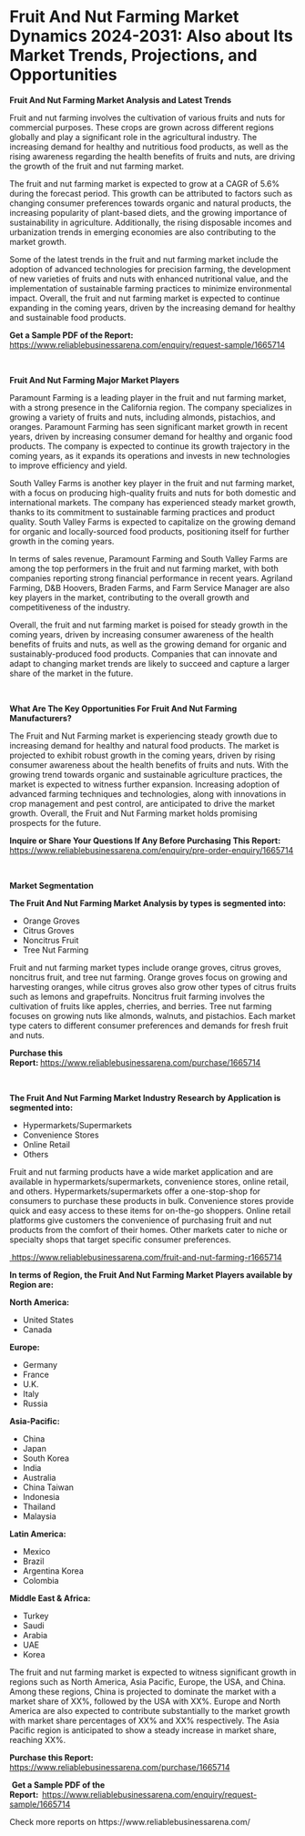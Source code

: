 <p><h1>Fruit And Nut Farming Market Dynamics 2024-2031: Also about Its Market Trends, Projections, and Opportunities</h1></p><p><strong>Fruit And Nut Farming Market Analysis and Latest Trends</strong></p>
<p><p>Fruit and nut farming involves the cultivation of various fruits and nuts for commercial purposes. These crops are grown across different regions globally and play a significant role in the agricultural industry. The increasing demand for healthy and nutritious food products, as well as the rising awareness regarding the health benefits of fruits and nuts, are driving the growth of the fruit and nut farming market.</p><p>The fruit and nut farming market is expected to grow at a CAGR of 5.6% during the forecast period. This growth can be attributed to factors such as changing consumer preferences towards organic and natural products, the increasing popularity of plant-based diets, and the growing importance of sustainability in agriculture. Additionally, the rising disposable incomes and urbanization trends in emerging economies are also contributing to the market growth.</p><p>Some of the latest trends in the fruit and nut farming market include the adoption of advanced technologies for precision farming, the development of new varieties of fruits and nuts with enhanced nutritional value, and the implementation of sustainable farming practices to minimize environmental impact. Overall, the fruit and nut farming market is expected to continue expanding in the coming years, driven by the increasing demand for healthy and sustainable food products.</p></p>
<p><strong>Get a Sample PDF of the Report:&nbsp;</strong> <a href="https://www.reliablebusinessarena.com/enquiry/request-sample/1665714">https://www.reliablebusinessarena.com/enquiry/request-sample/1665714</a></p>
<p>&nbsp;</p>
<p><strong>Fruit And Nut Farming Major Market Players</strong></p>
<p><p>Paramount Farming is a leading player in the fruit and nut farming market, with a strong presence in the California region. The company specializes in growing a variety of fruits and nuts, including almonds, pistachios, and oranges. Paramount Farming has seen significant market growth in recent years, driven by increasing consumer demand for healthy and organic food products. The company is expected to continue its growth trajectory in the coming years, as it expands its operations and invests in new technologies to improve efficiency and yield.</p><p>South Valley Farms is another key player in the fruit and nut farming market, with a focus on producing high-quality fruits and nuts for both domestic and international markets. The company has experienced steady market growth, thanks to its commitment to sustainable farming practices and product quality. South Valley Farms is expected to capitalize on the growing demand for organic and locally-sourced food products, positioning itself for further growth in the coming years.</p><p>In terms of sales revenue, Paramount Farming and South Valley Farms are among the top performers in the fruit and nut farming market, with both companies reporting strong financial performance in recent years. Agriland Farming, D&B Hoovers, Braden Farms, and Farm Service Manager are also key players in the market, contributing to the overall growth and competitiveness of the industry.</p><p>Overall, the fruit and nut farming market is poised for steady growth in the coming years, driven by increasing consumer awareness of the health benefits of fruits and nuts, as well as the growing demand for organic and sustainably-produced food products. Companies that can innovate and adapt to changing market trends are likely to succeed and capture a larger share of the market in the future.</p></p>
<p>&nbsp;</p>
<p><strong>What Are The Key Opportunities For Fruit And Nut Farming Manufacturers?</strong></p>
<p><p>The Fruit and Nut Farming market is experiencing steady growth due to increasing demand for healthy and natural food products. The market is projected to exhibit robust growth in the coming years, driven by rising consumer awareness about the health benefits of fruits and nuts. With the growing trend towards organic and sustainable agriculture practices, the market is expected to witness further expansion. Increasing adoption of advanced farming techniques and technologies, along with innovations in crop management and pest control, are anticipated to drive the market growth. Overall, the Fruit and Nut Farming market holds promising prospects for the future.</p></p>
<p><strong>Inquire or Share Your Questions If Any Before Purchasing This Report:</strong> <a href="https://www.reliablebusinessarena.com/enquiry/pre-order-enquiry/1665714">https://www.reliablebusinessarena.com/enquiry/pre-order-enquiry/1665714</a></p>
<p>&nbsp;</p>
<p><strong>Market Segmentation</strong></p>
<p><strong>The Fruit And Nut Farming Market Analysis by types is segmented into:</strong></p>
<p><ul><li>Orange Groves</li><li>Citrus Groves</li><li>Noncitrus Fruit</li><li>Tree Nut Farming</li></ul></p>
<p><p>Fruit and nut farming market types include orange groves, citrus groves, noncitrus fruit, and tree nut farming. Orange groves focus on growing and harvesting oranges, while citrus groves also grow other types of citrus fruits such as lemons and grapefruits. Noncitrus fruit farming involves the cultivation of fruits like apples, cherries, and berries. Tree nut farming focuses on growing nuts like almonds, walnuts, and pistachios. Each market type caters to different consumer preferences and demands for fresh fruit and nuts.</p></p>
<p><strong>Purchase this Report:&nbsp;</strong><a href="https://www.reliablebusinessarena.com/purchase/1665714">https://www.reliablebusinessarena.com/purchase/1665714</a></p>
<p>&nbsp;</p>
<p><strong>The Fruit And Nut Farming Market Industry Research by Application is segmented into:</strong></p>
<p><ul><li>Hypermarkets/Supermarkets</li><li>Convenience Stores</li><li>Online Retail</li><li>Others</li></ul></p>
<p><p>Fruit and nut farming products have a wide market application and are available in hypermarkets/supermarkets, convenience stores, online retail, and others. Hypermarkets/supermarkets offer a one-stop-shop for consumers to purchase these products in bulk. Convenience stores provide quick and easy access to these items for on-the-go shoppers. Online retail platforms give customers the convenience of purchasing fruit and nut products from the comfort of their homes. Other markets cater to niche or specialty shops that target specific consumer preferences.</p></p>
<p><a href="https://www.reliablebusinessarena.com/fruit-and-nut-farming-r1665714">&nbsp;https://www.reliablebusinessarena.com/fruit-and-nut-farming-r1665714</a></p>
<p><strong>In terms of Region, the Fruit And Nut Farming Market Players available by Region are:</strong></p>
<p>
    <p> <strong> North America: </strong>
        <ul>
            <li>United States</li>
            <li>Canada</li>
        </ul>
        </p> 
    <p> <strong> Europe: </strong>
        <ul>
            <li>Germany</li>
            <li>France</li>
            <li>U.K.</li>
            <li>Italy</li>
            <li>Russia</li>
        </ul>
        </p> 
    <p> <strong> Asia-Pacific: </strong>
        <ul>
            <li>China</li>
            <li>Japan</li>
            <li>South Korea</li>
            <li>India</li>
            <li>Australia</li>
            <li>China Taiwan</li>
            <li>Indonesia</li>
            <li>Thailand</li>
            <li>Malaysia</li>
        </ul>
        </p> 
    <p> <strong> Latin America: </strong>
        <ul>
            <li>Mexico</li>
            <li>Brazil</li>
            <li>Argentina Korea</li>
            <li>Colombia</li>
        </ul>
        </p> 
    <p> <strong> Middle East & Africa: </strong>
        <ul>
            <li>Turkey</li>
            <li>Saudi</li>
            <li>Arabia</li>
            <li>UAE</li>
            <li>Korea</li>
        </ul>
    </p>
    </p>
<p><p>The fruit and nut farming market is expected to witness significant growth in regions such as North America, Asia Pacific, Europe, the USA, and China. Among these regions, China is projected to dominate the market with a market share of XX%, followed by the USA with XX%. Europe and North America are also expected to contribute substantially to the market growth with market share percentages of XX% and XX% respectively. The Asia Pacific region is anticipated to show a steady increase in market share, reaching XX%.</p></p>
<p><strong>Purchase this Report: </strong><a href="https://www.reliablebusinessarena.com/purchase/1665714">https://www.reliablebusinessarena.com/purchase/1665714</a></p>
<p>&nbsp;<strong>Get a Sample PDF of the Report:&nbsp;&nbsp;</strong><a href="https://www.reliablebusinessarena.com/enquiry/request-sample/1665714">https://www.reliablebusinessarena.com/enquiry/request-sample/1665714</a></p>
<p><strong></strong></p>
<p>Check more reports on https://www.reliablebusinessarena.com/</p>